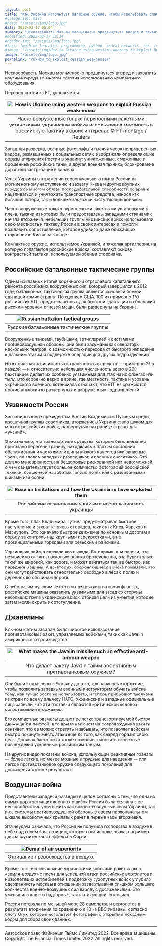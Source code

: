 ```yaml
---
layout: post
title: "Как Украина использует западное оружие, чтобы использовать слабости России?"
#categories: misc
#hero: "/assets/img/logo.jpg"
date: 2022-03-17 05:04
summary: "Неспособность Москвы молниеносно продвинуться вперед и захватить крупные города во многом обязана использованию компактного оборудования."
#modified: 2022-03-17 12:34
#header-img: "/assets/img/logo.jpg"
#tags: [machine learning, programming, python, neural networks, rnn, lstm]
#image: "/assets/img/How_is_Ukraine_using_western_weapons_to_exploit_Russian_weaknesses.webp"
image: "/assets/img/logo.jpg"
permalink: "ru/How_to_exploit_Russian_weaknesses"
---
```


Неспособность Москвы молниеносно продвинуться вперед и захватить крупные города во многом обязана использованию компактного оборудования.  

Перевод статьи из FT, дополняется.  

| ![How is Ukraine using western weapons to exploit Russian weaknesses](https://res.cloudinary.com/intheua/image/upload/s--eTpxijto--/v1647521861/work/How_is_Ukraine_using_western_weapons_to_exploit_Russian_weaknesses_q1x46v.webp) |
|:--:|
| Часто вооруженные только переносными ракетными установками, украинские войска использовали местность и российскую тактику в своих интересах © FT montage / Reuters |  

Западная разведка, военные фотографы и тысячи часов непроверенных кадров, размещенных в социальных сетях, изображали определяющие образы вторжения России в Украину: уничтоженные, сожженные и брошенные российские танки и другая военная техника, блокирование дорог или застревание в канавах.  

Успех Украины в отражении первоначального плана России по молниеносному наступлению и захвату Киева и других крупных городов во многом обязан последовательной способности ее армии нацеливаться и уничтожать транспортные средства, нанося как большие потери, так и большие задержки наступающим конвоям.  

Часто вооруженные только переносными ракетными установками с плеча, тысячи из которых были предоставлены западными странами с начала вторжения, небольшие группы украинских войск использовали свою местность и тактику России в своих интересах и помогли возглавить сопротивление, которое удивило даже ближайших сторонников Киева на западе.  

Компактное оружие, используемое Украиной, и тяжелая артиллерия, на которую полагаются российские войска, составляют основу контрастной тактики, используемой обеими сторонами.  

## Российские батальонные тактические группы  

Одним из главных итогов коренного и отраслевого капитального ремонта российских вооруженных сил, который завершился в 2012 году, батальонная тактическая группа является основной боевой единицей армии страны. По оценкам США, 100 из примерно 170 российских БТГ, предназначенных для быстрой адаптации и обладания высоким уровнем огневой мощи, были развернуты на Украине.  

| ![Russian battalion tactical groups](https://res.cloudinary.com/intheua/image/upload/s--AL1YQvOa--/v1647521861/work/Russian_battalion_tactical_groups_iw0l48.webp) |
|:--:|
| Русские батальонные тактические группы |  

Вооруженные танками, гаубицами, артиллерией и системами противовоздушной обороны, они были задуманы как операторы нескольких театров, с возможностью перехода от быстрого нападения к дальним атакам и поддержке операций для других подразделений.  

Но их сильная зависимость от транспортных средств — примерно 75 в каждой — и относительно небольшая численность всего в 200 пехотинцев делает их особенно уязвимыми для атак на их флангах или тылу. Это особенно верно в войне, где местность, тактика и уровень украинского военного потенциала означают, что БТГ не сражаются против аналогично развернутых и вооруженных подразделений.  

## Уязвимости России

Запланированное президентом России Владимиром Путиным среди крошечной группы советников, вторжение в Украину стало шоком для многих российских войск, развернутых на границе страны для «учений».  

Это означало, что транспортные средства, которым было внезапно приказано пересечь границу, находились в плохом состоянии обслуживания и часто имели шины низкого качества или запасные части, по словам западных разведчиков и военных аналитиков. Это делало маневренность на бездорожье рискованной или невозможной, о чем свидетельствует большое количество фотографий российской техники, брошенной на забитых грязью полях или с разорванными шинами или осями.  

| ![Russian limitations and how the Ukrainians have exploited them](https://res.cloudinary.com/intheua/image/upload/s--wmsMnmTc--/v1647521861/work/Russian_limitations_and_how_the_Ukrainians_have_exploited_them_zzlhxu.webp) |
|:--:|
| Российские ограничения и как ими воспользовались украинцы |  

Кроме того, план Владимира Путина предусматривал быстрое наступление и захват ключевых городов, таких как Киев, Харьков и Мариуполь. Это означало быстрое движение по основным дорогам и борьбу за контроль над крупными перекрестками, а не провинциальными городами или сельскими районами.  

Украинские войска сделали два вывода. Во-первых, они поняли, что независимо от того, насколько велика бронеколонна, она будет только такой же широкой, как дорога, и может двигаться так же быстро, как передние машины. А во-вторых, обороняющиеся войска понимали, что они могут действовать относительно свободно в лесах, полях и деревнях по обочинам дороги.  

С небольшим русским пехотным прикрытием на своих флангах, российские машины оказались уязвимыми для засад со стороны небольших групп украинских войск, отбирая цели из укрытия, которые затем могли скрыть их отступление.  

## Джавелины  

Ключом к этим засадам было широкое использование противотанковых ракет, управляемых войсками, таких как Javelin американского производства.  

| ![What makes the Javelin missile such an effective anti-armour weapon](https://res.cloudinary.com/intheua/image/upload/s--dPt8Gzfb--/v1647521862/work/What_makes_the_Javelin_missile_such_an_effective_anti-armour_weapon_rwzd9v.webp) |
|:--:|
| Что делает ракету Javelin таким эффективным противотанковым оружием? |  

Они были отправлены в Украину до того, как началось вторжение, чтобы позволить западным военным инструкторам обучать войска тому, как лучше всего их использовать, и теперь прибывают тысячами из стран по всему альянсу НАТО. Украинские и западные официальные лица заявили, что эти поставки являются критической основой сопротивления вторжению.  

Его компактные размеры делают ее легко транспортируемой быстро движущейся пехотой, в то время как система сопровождения ракеты означает, что ее можно стрелять и забывать, что позволяет войскам быстро покинуть место атаки еще до того, как снаряд поразит свою цель. Двойная боеголовка также позволяет наносить серьезные повреждения усиленным российским танкам.  

На других видео показаны войска, использующие реактивные гранаты — более легкие, но менее мощные и трудные для наведения — или легкое противотанковое оружие следующего поколения для достижения того же результата.  

## Воздушная война

Представители западной разведки в целом согласны с тем, что одна из самых дорогостоящих военных ошибок России была связана с ее неспособностью уничтожить как военно-воздушные силы Украины, так и ее системы противовоздушной обороны в своем первоначальном шквале высокоточных крылатых ракет в первые часы вторжения.  

Эта неудача означала, что Россия не получила господства в воздухе в небе над полем боя, позицию, которую она использовала, например, для разрушительного эффекта в Сирии.  

| ![Denial of air superiority](https://res.cloudinary.com/intheua/image/upload/s--6Zs6jC71--/v1647521861/work/Denial_of_air_superiority_twtw6g.webp) |
|:--:|
| Отрицание превосходства в воздухе |  

Кроме того, использование украинскими войсками ракет класса «земля-воздух» с плеча для успешной атаки российских вертолетов и низколетящих истребителей в поддержку сухопутных войск углубило сдержанность Москвы в отношении развертывания слишком большого количества военно-воздушных сил наряду с достижениями. Это уменьшило как его надзорный, так и атакующий потенциал.  

Россия потеряла по меньшей мере 28 самолетов и вертолетов в результате вторжения по сравнению с 10 из ВВС Украины, согласно блогу Oryx, который использует фотографии с открытым исходным кодом для сбора своих данных.  

---
Авторское право Файнэншл Таймс Лимитед 2022. Все права защищены.  
Copyright The Financial Times Limited 2022. All rights reserved.  
